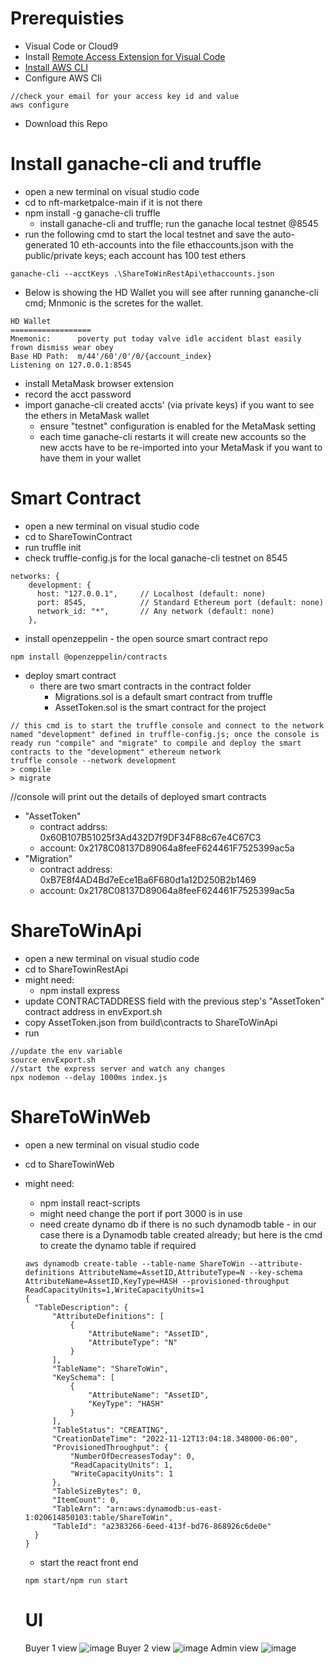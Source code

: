 # Prerequisties
- Visual Code or Cloud9
- Install [Remote Access Extension for Visual Code](https://marketplace.visualstudio.com/items?itemName=ms-vscode-remote.vscode-remote-extensionpack)
- [Install AWS CLI](https://docs.aws.amazon.com/cli/latest/userguide/installing.html)
- Configure AWS Cli
```
//check your email for your access key id and value
aws configure 
```
- Download this Repo

# Install ganache-cli and truffle
- open a new terminal on visual studio code
- cd to nft-marketpalce-main if it is not there
- npm install -g ganache-cli truffle
  - install ganache-cli and truffle; run the ganache local testnet @8545 
- run the following cmd to start the local testnet and save the auto-generated 10 eth-accounts into the file ethaccounts.json with the public/private keys; each account has 100 test ethers 
```
ganache-cli --acctKeys .\ShareToWinRestApi\ethaccounts.json 
```
- Below is showing the HD Wallet you will see after running gananche-cli cmd; Mnmonic is the scretes for the wallet.
```
HD Wallet
==================
Mnemonic:      poverty put today valve idle accident blast easily frown dismiss wear obey
Base HD Path:  m/44'/60'/0'/0/{account_index}
Listening on 127.0.0.1:8545
```
- install MetaMask browser extension
- record the acct password
- import ganache-cli created accts' (via private keys) if you want to see the ethers in MetaMask wallet
  - ensure "testnet" configuration is enabled for the MetaMask setting
  - each time ganache-cli restarts it will create new accounts so the new accts have to be re-imported into your MetaMask if you want to have them in your wallet 

# Smart Contract
- open a new terminal on visual studio code 
- cd to ShareTowinContract
- run truffle init
- check truffle-config.js for the local ganache-cli testnet on 8545
```
networks: {
    development: {
      host: "127.0.0.1",     // Localhost (default: none)
      port: 8545,            // Standard Ethereum port (default: none)
      network_id: "*",       // Any network (default: none)
    },
```
- install openzeppelin - the open source smart contract repo
```
npm install @openzeppelin/contracts
```
- deploy smart contract
  - there are two smart contracts in the contract folder
    - Migrations.sol is a default smart contract from truffle
    - AssetToken.sol is the smart contract for the project
```
// this cmd is to start the truffle console and connect to the network named "development" defined in truffle-config.js; once the console is ready run "compile" and "migrate" to compile and deploy the smart contracts to the "development" ethereum network
truffle console --network development
> compile
> migrate
```
//console will print out the details of deployed smart contracts
- "AssetToken" 
  - contract addrss: 0x60B107B51025f3Ad432D7f9DF34F88c67e4C67C3 
  - account: 0x2178C08137D89064a8feeF624461F7525399ac5a
- "Migration"
  - contract address: 0xB7E8f4AD4Bd7eEce1Ba6F680d1a12D250B2b1469
  - account: 0x2178C08137D89064a8feeF624461F7525399ac5a  
# ShareToWinApi
- open a new terminal on visual studio code 
- cd to ShareTowinRestApi
- might need:
  - npm install express
- update CONTRACTADDRESS field with the previous step's "AssetToken" contract address in envExport.sh 
- copy AssetToken.json from build\contracts to ShareToWinApi
- run 
```
//update the env variable
source envExport.sh 
//start the express server and watch any changes
npx nodemon --delay 1000ms index.js 
```

# ShareToWinWeb
- open a new terminal on visual studio code 
- cd to ShareTowinWeb
- might need:
  - npm install react-scripts
  - might need change the port if port 3000 is in use
  - need create dynamo db if there is no such dynamodb table - in our case there is a Dynamodb table created already; but here is the cmd to create the dynamo table if required
  ```
  aws dynamodb create-table --table-name ShareToWin --attribute-definitions AttributeName=AssetID,AttributeType=N --key-schema AttributeName=AssetID,KeyType=HASH --provisioned-throughput ReadCapacityUnits=1,WriteCapacityUnits=1
  {
    "TableDescription": {
        "AttributeDefinitions": [
            {
                "AttributeName": "AssetID",
                "AttributeType": "N"
            }
        ],
        "TableName": "ShareToWin",
        "KeySchema": [
            {
                "AttributeName": "AssetID",
                "KeyType": "HASH"
            }
        ],
        "TableStatus": "CREATING",
        "CreationDateTime": "2022-11-12T13:04:18.348000-06:00",
        "ProvisionedThroughput": {
            "NumberOfDecreasesToday": 0,
            "ReadCapacityUnits": 1,
            "WriteCapacityUnits": 1
        },
        "TableSizeBytes": 0,
        "ItemCount": 0,
        "TableArn": "arn:aws:dynamodb:us-east-1:020614850103:table/ShareToWin",
        "TableId": "a2383266-6eed-413f-bd76-868926c6de0e"
    }
  }
  ```
  - start the react front end
  ```
  npm start/npm run start
  ```
  
  # UI
  Buyer 1 view
  ![image](https://user-images.githubusercontent.com/73182196/201503856-030faec4-3917-4d08-bf3c-64c3cb518d81.png)
  Buyer 2 view
  ![image](https://user-images.githubusercontent.com/73182196/201503886-6b6f2ff3-b7b5-4ae0-bb6a-79464819e5da.png)
  Admin view
  ![image](https://user-images.githubusercontent.com/73182196/201503772-386acdbe-e303-4d87-937b-ab41e55e40d1.png)



